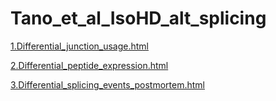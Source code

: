 # Tano_et_al_IsoHD_alt_splicing

[1.Differential_junction_usage.html](https://htmlpreview.github.io/?https://github.com/langleylab/Tano_et_al_IsoHD_alt_splicing/blob/main/1.Differential_junction_usage.html)

[2.Differential_peptide_expression.html](https://htmlpreview.github.io/?https://github.com/langleylab/Tano_et_al_IsoHD_alt_splicing/blob/main/2.Differential_peptide_expression.html)

[3.Differential_splicing_events_postmortem.html](https://htmlpreview.github.io/?https://github.com/langleylab/Tano_et_al_IsoHD_alt_splicing/blob/main/3.Differential_splicing_events_postmortem.html)
